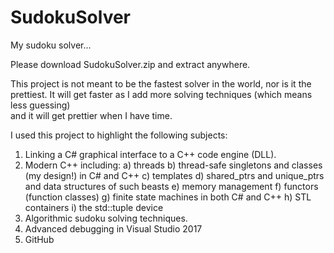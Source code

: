 
# SudokuSolver
My sudoku solver...

Please download SudokuSolver.zip and extract anywhere.

This project is not meant to be the fastest solver in the world, nor is it the prettiest. 
It will get faster as I add more solving techniques (which means less guessing)  
and it will get prettier when I have time. 

I used this project to highlight the following subjects:

1) Linking a C# graphical interface to a C++ code engine (DLL).
2) Modern C++ including:
   a) threads
   b) thread-safe singletons and classes (my design!) in C# and C++
   c) templates
   d) shared_ptrs and unique_ptrs and data structures of such beasts
   e) memory management
   f) functors (function classes)
   g) finite state machines in both C# and C++
   h) STL containers
   i) the std::tuple device 
3) Algorithmic sudoku solving techniques.
4) Advanced debugging in Visual Studio 2017
5) GitHub

